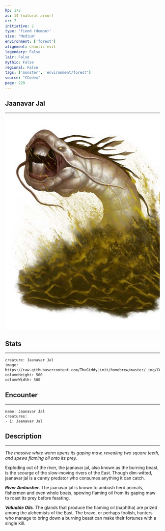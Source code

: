 ```yaml
---
hp: 172
ac: 14 (natural armor)
cr: 7
initiative: 2
type: 'fiend (demon)'    
size: 'Medium'
environment: ['forest']
alignment: chaotic evil
legendary: False
lair: False
mythic: False
regional: False
tags: ['monster', 'environment/forest']
source: "CCodex"
page: 229
---
```


## Jaanavar Jal
---

![|600](https://raw.githubusercontent.com/TheGiddyLimit/homebrew/master/_img/CCodex/jaanavarjal.jpg)

## Stats
---

```statblock
creature: Jaanavar Jal
image: https://raw.githubusercontent.com/TheGiddyLimit/homebrew/master/_img/CCodex/jaanavarjal_token.png
columnHeight: 500
columnWidth: 500
```

## Encounter
---

```encounter-table
name: Jaanavar Jal
creatures:
- 1: Jaanavar Jal
```

## Description
---
_The massive white worm opens its gaping maw, revealing two square teeth, and spews flaming oil onto its prey._

Exploding out of the river, the jaanavar jal, also known as the burning beast, is the scourge of the slow-moving rivers of the East. Though dim-witted, jaanavar jal is a canny predator who consumes anything it can catch.

**_River Ambusher_**. The jaanavar jal is known to ambush herd animals, fishermen and even whole boats, spewing flaming oil from its gaping maw to roast its prey before feasting.

**_Valuable Oils_**. The glands that produce the flaming oil (naphtha) are prized among the alchemists of the East. The brave, or perhaps foolish, hunters who manage to bring down a burning beast can make their fortunes with a single kill.






